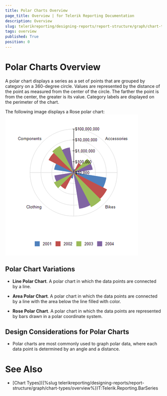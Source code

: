 ```yaml
---
title: Polar Charts Overview
page_title: Overview | for Telerik Reporting Documentation
description: Overview
slug: telerikreporting/designing-reports/report-structure/graph/chart-types/polar-charts/overview
tags: overview
published: True
position: 0
---
```


# Polar Charts Overview



A polar chart displays a series as a set of points that are grouped by category on a 360-degree circle.
      Values are represented by the distance of the point as measured from the center of the circle. The farther the
      point is from the center, the greater is its value. Category labels are displayed on the perimeter of the chart. 
      

The following image displays a Rose polar chart:  
  ![Polar Chart](images/Graph/PolarChart.png)

## Polar Chart Variations

* __Line Polar Chart__. A polar chart in which the data points are connected by a line.

* __Area Polar Chart__. A polar chart in which the data points are connected by a line with the area below the line filled with color.

* __Rose Polar Chart__. A polar chart in which the data points are represented by bars drawn in a polar coordinate system.

## Design Considerations for Polar Charts

* Polar charts are most commonly used to graph polar data, where each data point is determined by an angle and a distance.

# See Also

 * [Chart Types]({%slug telerikreporting/designing-reports/report-structure/graph/chart-types/overview%})T:Telerik.Reporting.BarSeries
